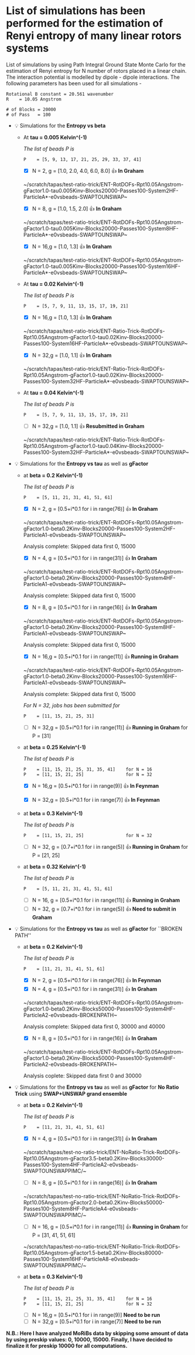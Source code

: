 # List of simulations has been performed for the estimation of Renyi entropy of many linear rotors systems

List of simulations by using Path Integral Ground State Monte Carlo for the estimation of Renyi entropy for N number of rotors placed in a linear chain. The interaction potential is modelled by dipole - dipole interactions. The following parameters has been used for all simulations -
 ```
Rotational B constant = 20.561 wavenumber
R    = 10.05 Angstrom
		
# of Blocks = 20000
# of Pass   = 100
```

- :bulb: Simulations for the **Entropy vs beta** 

  - At **tau  = 0.005 Kelvin^(-1)**
  
    _The list of beads P is_
    
    ```
    P    = [5, 9, 13, 17, 21, 25, 29, 33, 37, 41] 
    ```		
		
    - [x] N = 2, g = [1.0, 2.0, 4.0, 6.0, 8.0] :+1: **In Graham**
    
    ~/scratch/tapas/test-ratio-trick/ENT-RotDOFs-Rpt10.05Angstrom-gFactor1.0-tau0.005Kinv-Blocks20000-Passes100-System2HF-ParticleA*-e0vsbeads-SWAPTOUNSWAP~
    
    - [x] N = 8, g = [1.0, 1.5, 2.0]           :+1: **In Graham**
    
    ~/scratch/tapas/test-ratio-trick/ENT-RotDOFs-Rpt10.05Angstrom-gFactor1.0-tau0.005Kinv-Blocks20000-Passes100-System8HF-ParticleA*-e0vsbeads-SWAPTOUNSWAP~
    
    - [x] N = 16,g = [1.0, 1.3]                :+1: **In Graham** 
    
    ~/scratch/tapas/test-ratio-trick/ENT-RotDOFs-Rpt10.05Angstrom-gFactor1.0-tau0.005Kinv-Blocks20000-Passes100-System16HF-ParticleA*-e0vsbeads-SWAPTOUNSWAP~

  - At **tau  = 0.02 Kelvin^(-1)**
  
    _The list of beads P is_
    
    ```
    P    = [5, 7, 9, 11, 13, 15, 17, 19, 21] 
    ```		

    - [x] N = 16,g = [1.0, 1.3] :+1:         **In Graham** 
    
    ~/scratch/tapas/test-ratio-trick/ENT-Ratio-Trick-RotDOFs-Rpt10.05Angstrom-gFactor1.0-tau0.02Kinv-Blocks20000-Passes100-System16HF-ParticleA*-e0vsbeads-SWAPTOUNSWAP~
    
    - [x] N = 32,g = [1.0, 1.1] :+1:         **In Graham** 
    
    ~/scratch/tapas/test-ratio-trick/ENT-Ratio-Trick-RotDOFs-Rpt10.05Angstrom-gFactor1.0-tau0.02Kinv-Blocks20000-Passes100-System32HF-ParticleA*-e0vsbeads-SWAPTOUNSWAP~
                     
  - At **tau  = 0.04 Kelvin^(-1)**
  
    _The list of beads P is_
    
    ```
    P    = [5, 7, 9, 11, 13, 15, 17, 19, 21] 
    ```		

    - [ ] N = 32,g = [1.0, 1.1] :+1:         **Resubmitted in Graham** 
                     
    ~/scratch/tapas/test-ratio-trick/ENT-Ratio-Trick-RotDOFs-Rpt10.05Angstrom-gFactor1.0-tau0.04Kinv-Blocks20000-Passes100-System32HF-ParticleA*-e0vsbeads-SWAPTOUNSWAP~		     
  
-  :bulb: Simulations for the **Entropy vs tau** as well as **gFactor**
   
   - at **beta  = 0.2 Kelvin^(-1)**	

     _The list of beads P is_
     
      ```
      P    = [5, 11, 21, 31, 41, 51, 61]  
      ```
     
     - [x] N = 2, g = [0.5+i*0.1 for i in range(76)] :+1:         **In Graham**     
     
     ~/scratch/tapas/test-ratio-trick/ENT-RotDOFs-Rpt10.05Angstrom-gFactor1.0-beta0.2Kinv-Blocks20000-Passes100-System2HF-ParticleA1-e0vsbeads-SWAPTOUNSWAP~ 
     
     Analysis complete: Skipped data first 0, 15000
     
     - [x] N = 4, g = [0.5+i*0.1 for i in range(31)] :+1:         **In Graham**
     
     ~/scratch/tapas/test-ratio-trick/ENT-RotDOFs-Rpt10.05Angstrom-gFactor1.0-beta0.2Kinv-Blocks20000-Passes100-System4HF-ParticleA1-e0vsbeads-SWAPTOUNSWAP~ 
     
     Analysis complete: Skipped data first 0, 15000
     
     - [x] N = 8, g = [0.5+i*0.1 for i in range(16)] :+1:         **In Graham**
     
     ~/scratch/tapas/test-ratio-trick/ENT-RotDOFs-Rpt10.05Angstrom-gFactor1.0-beta0.2Kinv-Blocks20000-Passes100-System8HF-ParticleA1-e0vsbeads-SWAPTOUNSWAP~ 
     
     Analysis complete: Skipped data first 0, 15000
     
     - [x] N = 16,g = [0.5+i*0.1 for i in range(11)] :+1:         **Running in Graham**
     
     ~/scratch/tapas/test-ratio-trick/ENT-RotDOFs-Rpt10.05Angstrom-gFactor1.0-beta0.2Kinv-Blocks20000-Passes100-System16HF-ParticleA1-e0vsbeads-SWAPTOUNSWAP~ 
     
     Analysis complete: Skipped data first 0, 15000
				
     _For N = 32, jobs has been submitted for_
     
      ```
      P    = [11, 15, 21, 25, 31]  
      ```

     - [ ] N = 32,g = [0.5+i*0.1 for i in range(11)] :+1: **Running in Graham** for P = [31]
     
     
   - at **beta  = 0.25 Kelvin^(-1)**	

     _The list of beads P is_
     
     ```
     P    = [11, 15, 21, 25, 31, 35, 41]    for N = 16 
     P    = [11, 15, 21, 25]                for N = 32
     ```
     
     - [x] N = 16,g = [0.5+i*0.1 for i in range(9)]  :+1:         **In Feynman**
     - [x] N = 32,g = [0.5+i*0.1 for i in range(7)]  :+1:         **In Feynman**
          
				
    - at **beta  = 0.3 Kelvin^(-1)**	

      _The list of beads P is_
     
      ```
      P    = [11, 15, 21, 25]                for N = 32
      ```
     
      - [ ] N = 32, g = [0.7+i*0.1 for i in range(5)]  :+1:         **Running in Graham** for P = [21, 25]    
     
    - at **beta  = 0.32 Kelvin^(-1)**	

      _The list of beads P is_
     
      ```
      P    = [5, 11, 21, 31, 41, 51, 61]   
      ```
     
      - [ ] N = 16, g = [0.5+i*0.1 for i in range(11)]  :+1:        **Running in Graham**
      - [ ] N = 32, g = [0.7+i*0.1 for i in range(5)]  :+1:         **Need to submit in Graham**    
          
-  :bulb: Simulations for the **Entropy vs tau** as well as **gFactor** for ``BROKEN PATH''   
   - at **beta  = 0.2 Kelvin^(-1)**	

     _The list of beads P is_
     
      ```
      P    = [11, 21, 31, 41, 51, 61]  
      ```
     
     - [x] N = 2, g = [0.5+i*0.1 for i in range(76)] :+1:         **In Feynman**
     - [x] N = 4, g = [0.5+i*0.1 for i in range(31)] :+1:         **In Graham**   
     
     ~/scratch/tapas/test-ratio-trick/ENT-RotDOFs-Rpt10.05Angstrom-gFactor1.0-beta0.2Kinv-Blocks50000-Passes100-System4HF-ParticleA2-e0vsbeads-BROKENPATH~ 
     
     Analysis complete: Skipped data first 0, 30000 and 40000
     
     - [x] N = 8, g = [0.5+i*0.1 for i in range(16)] :+1:         **In Graham**  
     
     ~/scratch/tapas/test-ratio-trick/ENT-RotDOFs-Rpt10.05Angstrom-gFactor1.0-beta0.2Kinv-Blocks50000-Passes100-System4HF-ParticleA2-e0vsbeads-BROKENPATH~ 
     
     Analysis coplete: Skipped data first 0 and 30000
     			
			
-  :bulb: Simulations for the **Entropy vs tau** as well as **gFactor** for **No Ratio Trick** using **SWAP+UNSWAP grand ensemble**
   
   - at **beta  = 0.2 Kelvin^(-1)**	

     _The list of beads P is_
     
      ```
      P    = [11, 21, 31, 41, 51, 61]  
      ```
     - [x] N = 4, g = [0.5+i*0.1 for i in range(31)] :+1: **In Graham**
     
     ~/scratch/tapas/test-no-ratio-trick/ENT-NoRatio-Trick-RotDOFs-Rpt10.05Angstrom-gFactor3.5-beta0.2Kinv-Blocks30000-Passes100-System4HF-ParticleA2-e0vsbeads-SWAPTOUNSWAPPIMC/~
     
     - [ ] N = 8, g = [0.5+i*0.1 for i in range(16)] :+1: **In Graham**
     
     ~/scratch/tapas/test-no-ratio-trick/ENT-NoRatio-Trick-RotDOFs-Rpt10.05Angstrom-gFactor2.0-beta0.2Kinv-Blocks50000-Passes100-System8HF-ParticleA4-e0vsbeads-SWAPTOUNSWAPPIMC/~
     
     - [ ] N = 16, g = [0.5+i*0.1 for i in range(11)] :+1: **Running in Graham** for P = [31, 41, 51, 61]
     
     ~/scratch/tapas/test-no-ratio-trick/ENT-NoRatio-Trick-RotDOFs-Rpt10.05Angstrom-gFactor1.5-beta0.2Kinv-Blocks80000-Passes100-System16HF-ParticleA8-e0vsbeads-SWAPTOUNSWAPPIMC/~
     
   - at **beta  = 0.3 Kelvin^(-1)**	

     _The list of beads P is_
     
     ```
     P    = [11, 15, 21, 25, 31, 35, 41]    for N = 16 
     P    = [11, 15, 21, 25]                for N = 32
     ```
     
     - [ ] N = 16,g = [0.5+i*0.1 for i in range(9)]               **Need to be run**
     - [ ] N = 32,g = [0.5+i*0.1 for i in range(7)]               **Need to be run**   

**N.B.: Here I have analyzed MoRiBs data by skipping some amount of data by using preskip values: 0, 10000, 15000. Finally, I have decided to finalize it for preskip 10000 for all computations.**
